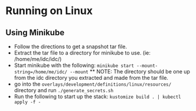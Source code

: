 # Running on Linux

## Using Minikube

* Follow the directions to get a snapshot tar file.
* Extract the tar file to a directory for minikube to use. (ie: /home/me/idc/idc/)
* Start minikube with the following: `minikube start --mount-string=/home/me/idc/ --mount`
** NOTE: The directory should be one up from the idc directory you extracted and made from the tar file.
* go into the `overlays/development/definitions/linux/resources/` directory and run `./generate_secrets.sh`
* Run the following to start up the stack: `kustomize build . | kubectl apply -f -`

